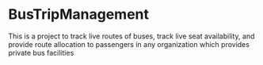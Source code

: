 # BusTripManagement
This is a project to track live routes of buses, track live seat availability, and provide route allocation to passengers in any organization which provides private bus facilities
